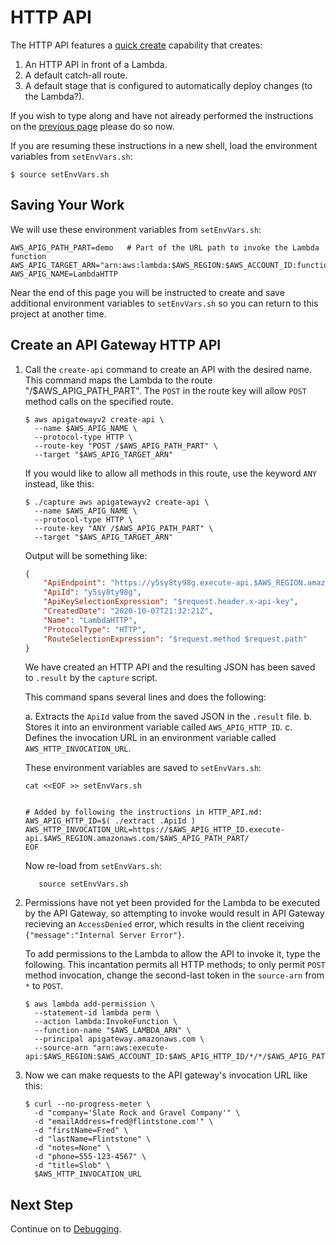 # HTTP API

The HTTP API features a
[quick create](https://docs.aws.amazon.com/apigateway/latest/developerguide/http-api-develop.html#http-api-examples.cli.quick-create)
capability that creates:
1. An HTTP API in front of a Lambda.
2. A default catch-all route.
3. A default stage that is configured to automatically deploy changes (to the Lambda?).

If you wish to type along and have not already performed the instructions on the [previous page](REGISTER.md) please do so now.

If you are resuming these instructions in a new shell, load the environment variables from `setEnvVars.sh`:

```script
$ source setEnvVars.sh
```

## Saving Your Work

We will use these environment variables from `setEnvVars.sh`:

```script
AWS_APIG_PATH_PART=demo   # Part of the URL path to invoke the Lambda function
AWS_APIG_TARGET_ARN="arn:aws:lambda:$AWS_REGION:$AWS_ACCOUNT_ID:function:$AWS_LAMBDA_NAME"
AWS_APIG_NAME=LambdaHTTP
```

Near the end of this page you will be instructed to create and save additional environment variables to `setEnvVars.sh` so you can return to this project at another time.


## Create an API Gateway HTTP API

1. Call the `create-api` command to create an API with the desired name.
   This command maps the Lambda to the route "/$AWS_APIG_PATH_PART".
   The `POST` in the route key will allow `POST` method calls on the specified route.

   ```script
   $ aws apigatewayv2 create-api \
     --name $AWS_APIG_NAME \
     --protocol-type HTTP \
     --route-key "POST /$AWS_APIG_PATH_PART" \
     --target "$AWS_APIG_TARGET_ARN"
   ```

   If you would like to allow all methods in this route, use the keyword `ANY` instead, like this:

   ```script
   $ ./capture aws apigatewayv2 create-api \
     --name $AWS_APIG_NAME \
     --protocol-type HTTP \
     --route-key "ANY /$AWS_APIG_PATH_PART" \
     --target "$AWS_APIG_TARGET_ARN"
   ```

   Output will be something like:

   ```json
   {
       "ApiEndpoint": "https://y5sy8ty98g.execute-api.$AWS_REGION.amazonaws.com",
       "ApiId": "y5sy8ty98g",
       "ApiKeySelectionExpression": "$request.header.x-api-key",
       "CreatedDate": "2020-10-07T21:32:21Z",
       "Name": "LambdaHTTP",
       "ProtocolType": "HTTP",
       "RouteSelectionExpression": "$request.method $request.path"
   }
   ```

   We have created an HTTP API and the resulting JSON has been saved to `.result` by the `capture` script.

   This command spans several lines and does the following:

   a. Extracts the `ApiId` value from the saved JSON in the `.result` file.
   b. Stores it into an environment variable called `AWS_APIG_HTTP_ID`.
   c. Defines the invocation URL in an environment variable called `AWS_HTTP_INVOCATION_URL`.

   These environment variables are saved to `setEnvVars.sh`:

   ```script
   cat <<EOF >> setEnvVars.sh


   # Added by following the instructions in HTTP_API.md:
   AWS_APIG_HTTP_ID=$( ./extract .ApiId )
   AWS_HTTP_INVOCATION_URL=https://$AWS_APIG_HTTP_ID.execute-api.$AWS_REGION.amazonaws.com/$AWS_APIG_PATH_PART/
   EOF
   ```
   Now re-load from `setEnvVars.sh`:

   ```script
      source setEnvVars.sh
   ```

2. Permissions have not yet been provided for the Lambda to be executed by the API Gateway, so
   attempting to invoke would result in API Gateway recieving an `AccessDenied` error,
   which results in the client receiving `{"message":"Internal Server Error"}`.

   To add permissions to the Lambda to allow the API to invoke it, type the following.
   This incantation permits all HTTP methods; to only permit `POST` method invocation,
   change the second-last token in the `source-arn` from `*` to `POST`.

   ```script
   $ aws lambda add-permission \
     --statement-id lambda perm \
     --action lambda:InvokeFunction \
     --function-name "$AWS_LAMBDA_ARN" \
     --principal apigateway.amazonaws.com \
     --source-arn "arn:aws:execute-api:$AWS_REGION:$AWS_ACCOUNT_ID:$AWS_APIG_HTTP_ID/*/*/$AWS_APIG_PATH_PART"
   ```

3. Now we can make requests to the API gateway's invocation URL like this:

   ```script
   $ curl --no-progress-meter \
     -d "company='Slate Rock and Gravel Company'" \
     -d "emailAddress=fred@flintstone.com'" \
     -d "firstName=Fred" \
     -d "lastName=Flintstone" \
     -d "notes=None" \
     -d "phone=555-123-4567" \
     -d "title=Slob" \
     $AWS_HTTP_INVOCATION_URL
   ```

## Next Step
Continue on to [Debugging](DEBUGGING.md).
